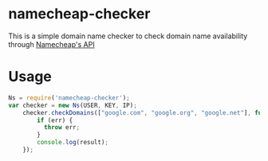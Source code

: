 # namecheap-checker

This is a simple domain name checker to check domain name availability through [Namecheap's API](https://www.namecheap.com/support/api/intro.aspx)

# Usage

```javascript
Ns = require('namecheap-checker');
var checker = new Ns(USER, KEY, IP);
    checker.checkDomains(["google.com", "google.org", "google.net"], function(err, result) {
        if (err) {
          throw err;
        }
        console.log(result);
	});
```
